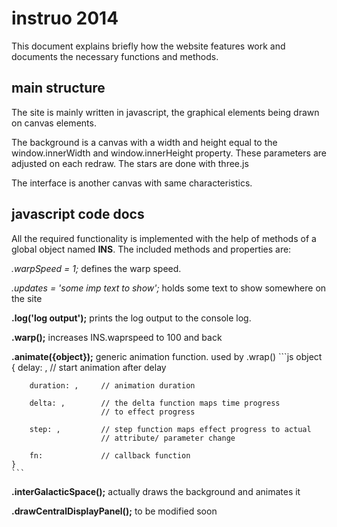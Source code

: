 instruo 2014
============

This document explains briefly how the website features work and documents
the necessary functions and methods.

main structure
--------------
The site is mainly written in javascript, the graphical elements being drawn
on canvas elements.

The background is a canvas with a width and height equal to the
window.innerWidth and window.innerHeight property. These parameters are
adjusted on each redraw. The stars are done with three.js

The interface is another canvas with same characteristics.

javascript code docs
--------------------

All the required functionality is implemented with the help of methods of a
global object named **INS**. The included methods and properties are:

*.warpSpeed = 1;*
defines the warp speed.

*.updates = 'some imp text to show';*
holds some text to show somewhere on the site

**.log('log output');**
prints the log output to the console log.

**.warp();**
increases INS.waprspeed to 100 and back

**.animate({object});**
generic animation function. used by .wrap()
    ```js
    object {
        delay: ,  // start animation after delay

        duration: ,     // animation duration

        delta: ,        // the delta function maps time progress
                        // to effect progress

        step: ,         // step function maps effect progress to actual
                        // attribute/ parameter change

        fn:             // callback function
    }
    ```

**.interGalacticSpace();**
actually draws the background and animates it


**.drawCentralDisplayPanel();**
to be modified soon
